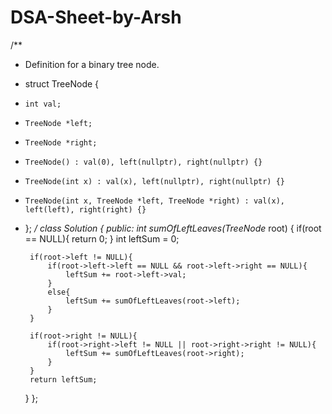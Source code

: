 # DSA-Sheet-by-Arsh

/**
 * Definition for a binary tree node.
 * struct TreeNode {
 *     int val;
 *     TreeNode *left;
 *     TreeNode *right;
 *     TreeNode() : val(0), left(nullptr), right(nullptr) {}
 *     TreeNode(int x) : val(x), left(nullptr), right(nullptr) {}
 *     TreeNode(int x, TreeNode *left, TreeNode *right) : val(x), left(left), right(right) {}
 * };
 */
class Solution {
public:
    int sumOfLeftLeaves(TreeNode* root) {
        if(root == NULL){
            return 0;
        }
        int leftSum = 0;
        
        if(root->left != NULL){
            if(root->left->left == NULL && root->left->right == NULL){
                leftSum += root->left->val;
            }
            else{
                leftSum += sumOfLeftLeaves(root->left);
            }
        }
        
        if(root->right != NULL){
            if(root->right->left != NULL || root->right->right != NULL){
                leftSum += sumOfLeftLeaves(root->right);
            }
        }
        return leftSum;
    }
};
